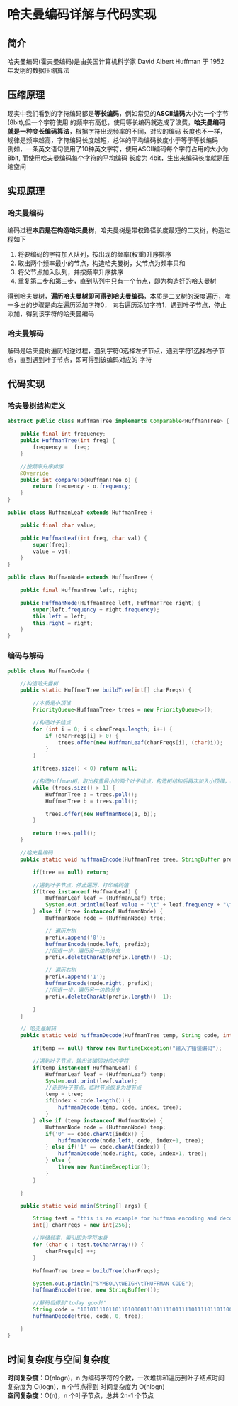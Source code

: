 # 哈夫曼编码详解与代码实现
## 简介
哈夫曼编码(霍夫曼编码)是由美国计算机科学家 David Albert Huffman 于 1952 年发明的数据压缩算法
## 压缩原理
现实中我们看到的字符编码都是**等长编码**，例如常见的**ASCII编码**大小为一个字节(8bit),但一个字符使用
的频率有高低，使用等长编码就造成了浪费，**哈夫曼编码就是一种变长编码算法**，根据字符出现频率的不同，对应的编码
长度也不一样，规律是频率越高，字符编码长度越短，总体的平均编码长度小于等于等长编码  
例如，一条英文语句使用了10种英文字符，使用ASCII编码每个字符占用的大小为 8bit, 而使用哈夫曼编码每个字符的平均编码
长度为 4bit，生出来编码长度就是压缩空间
## 实现原理
### 哈夫曼编码
编码过程**本质是在构造哈夫曼树**，哈夫曼树是带权路径长度最短的二叉树，构造过程如下
1. 将要编码的字符加入队列，按出现的频率(权重)升序排序
2. 取出两个频率最小的节点，构造哈夫曼树，父节点为频率只和
3. 将父节点加入队列，并按频率升序排序
4. 重复第二步和第三步，直到队列中只有一个节点，即为构造好的哈夫曼树     

得到哈夫曼树，**遍历哈夫曼树即可得到哈夫曼编码**，本质是二叉树的深度遍历，唯一多出的步骤是向左遍历添加字符0，
向右遍历添加字符1，遇到叶子节点，停止添加，得到该字符的哈夫曼编码
### 哈夫曼解码
解码是哈夫曼树遍历的逆过程，遇到字符0选择左子节点，遇到字符1选择右子节点，直到遇到叶子节点，即可得到该编码对应的
字符
## 代码实现
### 哈夫曼树结构定义
```java
abstract public class HuffmanTree implements Comparable<HuffmanTree> {

    public final int frequency;
    public HuffmanTree(int freq) {
        frequency =  freq;
    }

    //按频率升序排序
    @Override
    public int compareTo(HuffmanTree o) {
        return frequency - o.frequency;
    }
}

public class HuffmanLeaf extends HuffmanTree {

    public final char value;

    public HuffmanLeaf(int freq, char val) {
        super(freq);
        value = val;
    }
}

public class HuffmanNode extends HuffmanTree {

    public final HuffmanTree left, right;

    public HuffmanNode(HuffmanTree left, HuffmanTree right) {
        super(left.frequency + right.frequency);
        this.left = left;
        this.right = right;
    }
}
```
### 编码与解码
```java
public class HuffmanCode {

    //构造哈夫曼树
    public static HuffmanTree buildTree(int[] charFreqs) {

        //本质是小顶堆
        PriorityQueue<HuffmanTree> trees = new PriorityQueue<>();

        //构造叶子结点
        for (int i = 0; i < charFreqs.length; i++) {
            if (charFreqs[i] > 0) {
                trees.offer(new HuffmanLeaf(charFreqs[i], (char)i));
            }
        }

        if(trees.size() < 0) return null;

        //构造Huffman树，取出权重最小的两个叶子结点，构造树结构后再次加入小顶堆，再次取出，直到只有一棵树
        while (trees.size() > 1) {
            HuffmanTree a = trees.poll();
            HuffmanTree b = trees.poll();

            trees.offer(new HuffmanNode(a, b));
        }

        return trees.poll();
    }

    //哈夫曼编码
    public static void huffmanEncode(HuffmanTree tree, StringBuffer prefix) {

        if(tree == null) return;

        //遇到叶子节点，停止遍历，打印编码值
        if(tree instanceof HuffmanLeaf) {
            HuffmanLeaf leaf = (HuffmanLeaf) tree;
            System.out.println(leaf.value + "\t" + leaf.frequency + "\t" + prefix);
        } else if (tree instanceof HuffmanNode) {
            HuffmanNode node = (HuffmanNode) tree;

            // 遍历左树
            prefix.append('0');
            huffmanEncode(node.left, prefix);
            //回退一步，遍历另一边的分支
            prefix.deleteCharAt(prefix.length() -1);

            // 遍历右树
            prefix.append('1');
            huffmanEncode(node.right, prefix);
            //回退一步，遍历另一边的分支
            prefix.deleteCharAt(prefix.length() -1);

        }
    }

    // 哈夫曼解码
    public static void huffmanDecode(HuffmanTree temp, String code, int index, HuffmanTree tree) {

        if(temp == null) throw new RuntimeException("输入了错误编码");

        //遇到叶子节点，输出该编码对应的字符
        if(temp instanceof HuffmanLeaf) {
            HuffmanLeaf leaf = (HuffmanLeaf) temp;
            System.out.print(leaf.value);
            //走到叶子节点，临时节点恢复为根节点
            temp = tree;
            if(index < code.length()) {
                huffmanDecode(temp, code, index, tree);
            }
        } else if (temp instanceof HuffmanNode) {
            HuffmanNode node = (HuffmanNode) temp;
            if('0' == code.charAt(index)) {
                huffmanDecode(node.left, code, index+1, tree);
            } else if('1' == code.charAt(index)) {
                huffmanDecode(node.right, code, index+1, tree);
            } else {
                throw new RuntimeException();
            }
        }

    }

    public static void main(String[] args) {

        String test = "this is an example for huffman encoding and decoding, very nice! ";
        int[] charFreqs = new int[256];

        //存储频率，索引即为字符本身
        for (char c : test.toCharArray()) {
            charFreqs[c] ++;
        }

        HuffmanTree tree = buildTree(charFreqs);

        System.out.println("SYMBOL\tWEIGH\tTHUFFMAN CODE");
        huffmanEncode(tree, new StringBuffer());

        //解码后得到"today good!"
        String code = "10101111011011010000111011111011111011110110110011100";
        huffmanDecode(tree, code, 0, tree);

    }
}
```
## 时间复杂度与空间复杂度
**时间复杂度**：O(nlogn)，n 为编码字符的个数，一次堆排和遍历到叶子结点时间复杂度为 O(logn)，n 个节点得到
时间复杂度为 O(nlogn)  
**空间复杂度**：O(n)，n 个叶子节点，总共 2n-1 个节点


